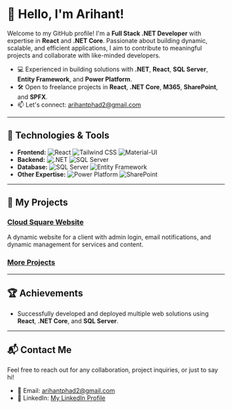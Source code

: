 # 👋 Hello, I'm Arihant!

Welcome to my GitHub profile! I'm a **Full Stack .NET Developer** with expertise in **React** and **.NET Core**. Passionate about building dynamic, scalable, and efficient applications, I aim to contribute to meaningful projects and collaborate with like-minded developers.

- 💻 Experienced in building solutions with **.NET**, **React**, **SQL Server**, **Entity Framework**, and **Power Platform**.
- 🛠️ Open to freelance projects in **React**, **.NET Core**, **M365**, **SharePoint**, and **SPFX**.
- 📫 Let's connect: arihantphad2@gmail.com

---

## 🚀 Technologies & Tools

- **Frontend:** ![React](https://img.shields.io/badge/-React-61DAFB?logo=React&logoColor=white&style=flat-square) ![Tailwind CSS](https://img.shields.io/badge/-TailwindCSS-06B6D4?logo=tailwind-css&logoColor=white&style=flat-square) ![Material-UI](https://img.shields.io/badge/-Material--UI-007FFF?logo=mui&logoColor=white&style=flat-square)
- **Backend:** ![.NET](https://img.shields.io/badge/-.NET_Core-512BD4?logo=.net&logoColor=white&style=flat-square) ![SQL Server](https://img.shields.io/badge/-SQL_Server-CC2927?logo=microsoft-sql-server&logoColor=white&style=flat-square)
- **Database:** ![SQL Server](https://img.shields.io/badge/-SQL_Server-CC2927?logo=microsoft-sql-server&logoColor=white&style=flat-square) ![Entity Framework](https://img.shields.io/badge/-Entity_Framework-512BD4?logo=.net&logoColor=white&style=flat-square)
- **Other Expertise:** ![Power Platform](https://img.shields.io/badge/-Power_Platform-742774?logo=microsoft-power-automate&logoColor=white&style=flat-square) ![SharePoint](https://img.shields.io/badge/-SharePoint-0078D4?logo=microsoft-sharepoint&logoColor=white&style=flat-square)

---

## 📂 My Projects

### [Cloud Square Website](https://github.com/yourusername/cloudsquare)
A dynamic website for a client with admin login, email notifications, and dynamic management for services and content.

### [More Projects](https://github.com/arihantp2?tab=repositories)

---

## 🏆 Achievements

- Successfully developed and deployed multiple web solutions using **React**, **.NET Core**, and **SQL Server**.

---

## 📬 Contact Me

Feel free to reach out for any collaboration, project inquiries, or just to say hi!

- 📧 Email: [arihantphad2@gmail.com](mailto:arihantphad2@gmail.com)
- 💼 LinkedIn: [My LinkedIn Profile](https://www.linkedin.com/in/arihantphad)



<!---
arihantp2/arihantp2 is a ✨ special ✨ repository because its `README.md` (this file) appears on your GitHub profile.
You can click the Preview link to take a look at your changes.
--->
